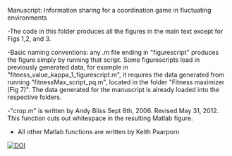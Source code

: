 Manuscript: Information sharing for a coordination game in fluctuating environments

-The code in this folder produces all the figures in the main text except for Figs 1,2, and 3. 

-Basic naming conventions: any .m file ending in "figurescript" produces the figure simply by running
 that script. Some figurescripts load in previously generated data, for example in
 "fitness_value_kappa_1_figurescript.m", it requires the data generated from running "fitnessMax_script_pq.m",
 located in the folder "Fitness maximizer (Fig 7)". The data generated for the manuscript is already
 loaded into the respective folders.
 
-"crop.m" is written by Andy Bliss Sept 8th, 2006. Revised May 31, 2012. This function cuts out whitespace
 in the resulting Matlab figure.
 
- All other Matlab functions are written by Keith Paarporn

[![DOI](https://zenodo.org/badge/122110989.svg)](https://zenodo.org/badge/latestdoi/122110989)
